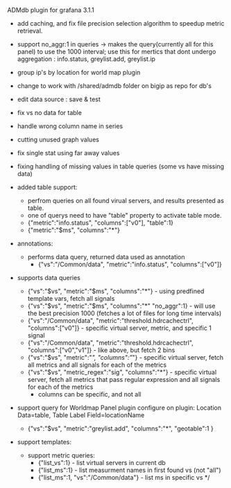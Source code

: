 ADMdb plugin for grafana 3.1.1

+ add caching, and fix file precision selection algorithm to speedup metric retrieval.
+ support no_aggr:1 in queries -> makes the query(currently all for this panel) to use the 1000 interval;
    use this for mertics that dont undergo aggregation : info.status, greylist.add, greylist.ip
+ group ip's by location for world map plugin
+ change to work with /shared/admdb folder on bigip as repo for db's
+ edit data source : save & test
+ fix vs no data for table
+ handle wrong column name in series
+ cutting unused graph values
+ fix single stat using far away values
+ fixing handling of missing values in table queries (some vs have missing data)

+ added table support:
    + perfrom queries on all found virual servers, and results presented as table.
    + one of querys need to have "table" property to activate table mode.
    + {"metric":"info.status", "columns":["v0"], "table":1}
    + {"metric":"$ms", "columns":"*"} 

+ annotations:
    + performs data query, returned data used as annotation
        + {"vs":"/Common/data", "metric":"info.status", "columns":["v0"]} 

+ supports data queries
    + {"vs":"$vs", "metric":"$ms", "columns":"*"} - using predfined template vars, fetch all signals
    + {"vs":"$vs", "metric":"$ms", "columns":"*" "no_aggr":1} - will use the best precision 1000 (fetches a lot of files for long time intervals)
    + {"vs":"/Common/data", "metric":"threshold.hdrcachectrl", "columns":["v0"]} - specific virtual server, metric, and specific 1 signal
    + {"vs":"/Common/data", "metric":"threshold.hdrcachectrl", "columns":["v0","v1"]} - like above, but fetch 2 bins
    + {"vs":"$vs", "metric":"*", "columns":"*"} - specific virtual server, fetch all metrics and all signals for each of the metrics
    + {"vs":"$vs", "metric_regex":"sig", "columns":"*"} - specific virtual server, fetch all metrics that pass regular expression and all signals for each of the metrics
        - columns can be specific, and not all

+ support query for Worldmap Panel plugin
    configure on plugin:  Location Data=table, Table Label Field=locationName
    + {"vs":"$vs", "metric":"greylist.add", "columns":"*", "geotable":1 } 

+ support templates:
    + support metric queries:
        + {"list_vs":1}  - list virtual servers in current db   
        + {"list_ms":1}  - list measurment names in first found vs (not "all") 
        + {"list_ms":1, "vs":"/Common/data"} - list ms in specific vs */
